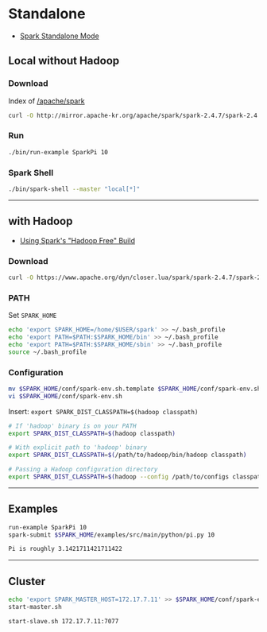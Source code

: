 # Standalone

- [Spark Standalone Mode](https://spark.apache.org/docs/latest/spark-standalone.html)

## Local without Hadoop

### Download

Index of [/apache/spark](http://mirror.apache-kr.org/apache/spark)

```bash
curl -O http://mirror.apache-kr.org/apache/spark/spark-2.4.7/spark-2.4.7-bin-hadoop2.7.tgz
```

### Run

```bash
./bin/run-example SparkPi 10
```

### Spark Shell

```bash
./bin/spark-shell --master "local[*]"
```

---

## with Hadoop

- [Using Spark's "Hadoop Free" Build](https://spark.apache.org/docs/latest/hadoop-provided.html)

### Download

```bash
curl -O https://www.apache.org/dyn/closer.lua/spark/spark-2.4.7/spark-2.4.7-bin-without-hadoop-scala-2.12.tgz
```

### PATH

Set `SPARK_HOME`

```bash
echo 'export SPARK_HOME=/home/$USER/spark' >> ~/.bash_profile
echo 'export PATH=$PATH:$SPARK_HOME/bin' >> ~/.bash_profile
echo 'export PATH=$PATH:$SPARK_HOME/sbin' >> ~/.bash_profile
source ~/.bash_profile
```

### Configuration

```bash
mv $SPARK_HOME/conf/spark-env.sh.template $SPARK_HOME/conf/spark-env.sh
vi $SPARK_HOME/conf/spark-env.sh
```

Insert: `export SPARK_DIST_CLASSPATH=$(hadoop classpath)`

```bash
# If 'hadoop' binary is on your PATH
export SPARK_DIST_CLASSPATH=$(hadoop classpath)

# With explicit path to 'hadoop' binary
export SPARK_DIST_CLASSPATH=$(/path/to/hadoop/bin/hadoop classpath)

# Passing a Hadoop configuration directory
export SPARK_DIST_CLASSPATH=$(hadoop --config /path/to/configs classpath)
```

---

## Examples

```bash
run-example SparkPi 10
spark-submit $SPARK_HOME/examples/src/main/python/pi.py 10

Pi is roughly 3.1421711421711422
```

---

## Cluster

```bash
echo 'export SPARK_MASTER_HOST=172.17.7.11' >> $SPARK_HOME/conf/spark-env.sh;
start-master.sh
```

```bash
start-slave.sh 172.17.7.11:7077
```
